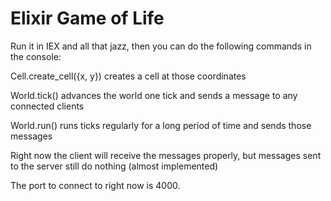 # Elixir Game of Life

Run it in IEX and all that jazz, then you can do the following commands in the console:

Cell.create_cell({x, y}) creates a cell at those coordinates

World.tick() advances the world one tick and sends a message to any connected clients

World.run() runs ticks regularly for a long period of time and sends those messages

Right now the client will receive the messages properly, but messages sent to the server still do nothing (almost implemented)

The port to connect to right now is 4000.
